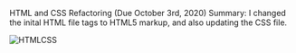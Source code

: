 HTML and CSS Refactoring (Due October 3rd, 2020) 
   Summary: I changed the inital HTML file tags to HTML5 markup, and also updating the CSS file.

![HTMLCSS](assets/HTMLCSS/.png)
